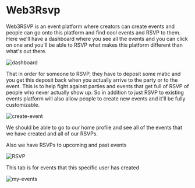 # Web3Rsvp
Web3RSVP is an event platform where creators can create events and people can go onto this platform and find cool events and RSVP to them. 
Here we'll have a dashboard where you see all the events and you can click on one and you'll be able to RSVP what makes this platform different than what's out there.

![dashboard](https://user-images.githubusercontent.com/60979345/187667993-13922019-7901-40f6-b150-4c293b4be698.png)

That in order for someone to RSVP, they have to deposit some matic and you get this deposit back when you actually arrive to the party or to the event. 
This is to help fight against parties and events that get full of RSVP of people who never actually show up.
So in addition to just RSVP to existing events platform will also allow people to create new events and it'll be fully customizable.


![create-event](https://user-images.githubusercontent.com/60979345/187668557-0652a9d3-81b6-405f-a6e2-5828e1f5a110.png)

We should be able to go to our home profile and see all of the events that we have created and all of our RSVPs.

Also we have RSVPs to upcoming and past events

![RSVP](https://user-images.githubusercontent.com/60979345/187669168-fabdb77c-51ff-43eb-921b-e73a45800794.png)

This tab is for events that this specific user has created

![my-events](https://user-images.githubusercontent.com/60979345/187669585-2f88b97d-c24b-41d9-ae45-b6596b1afd7e.png)


